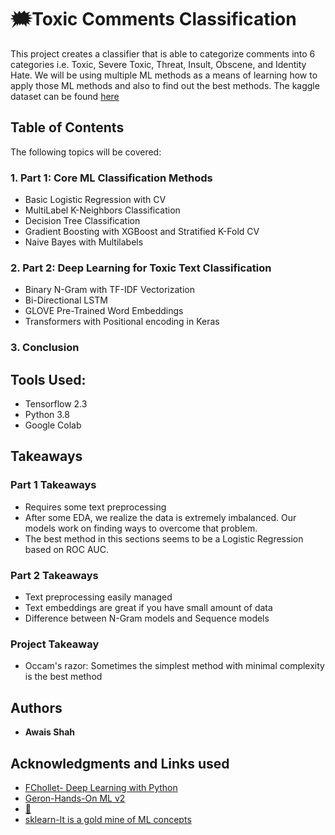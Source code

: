 # :right_anger_bubble:Toxic Comments Classification

This project creates a classifier that is able to categorize comments into 6 categories i.e. Toxic, Severe Toxic, Threat, Insult, Obscene, and Identity Hate. We will be using multiple ML methods as a means of learning how to apply those ML methods and also to find out the best methods. 
The kaggle dataset can be found [here](https://www.kaggle.com/c/jigsaw-toxic-comment-classification-challenge/data)

## Table of Contents
The following topics will be covered:

### 1\. Part 1: Core ML Classification Methods
  - Basic Logistic Regression with CV
  - MultiLabel K-Neighbors Classification
  - Decision Tree Classification
  - Gradient Boosting with XGBoost and Stratified K-Fold CV
  - Naive Bayes with Multilabels

### 2\. Part 2: Deep Learning for Toxic Text Classification
  - Binary N-Gram with TF-IDF Vectorization
  - Bi-Directional LSTM
  - GLOVE Pre-Trained Word Embeddings
  - Transformers with Positional encoding in Keras
### 3\. Conclusion


## Tools Used:

* Tensorflow 2.3
* Python 3.8
* Google Colab

## Takeaways
### Part 1 Takeaways

* Requires some text preprocessing
* After some EDA, we realize the data is extremely imbalanced. Our models work on finding ways to overcome that problem.
* The best method in this sections seems to be a Logistic Regression based on ROC AUC.

### Part 2 Takeaways

* Text preprocessing easily managed
* Text embeddings are great if you have small amount of data
* Difference between N-Gram models and Sequence models

### Project Takeaway

* Occam's razor: Sometimes the simplest method with minimal complexity is the best method


## Authors

* **Awais Shah** 

## Acknowledgments and Links used

* [FChollet- Deep Learning with Python](https://github.com/fchollet/deep-learning-with-python-notebooks)
* [Geron-Hands-On ML v2](https://github.com/ageron/handson-ml2)
* [:hugs:](https://huggingface.co/)
* [sklearn-It is a gold mine of ML concepts](https://scikit-learn.org/stable/user_guide.html)
